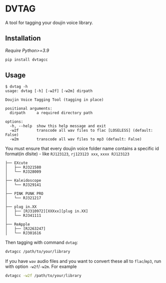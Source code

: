# DVTAG

A tool for tagging your doujin voice library.

## Installation

*Require Python>=3.9*

```bash
pip install dvtagcc
```

## Usage

```
$ dvtag -h
usage: dvtag [-h] [-w2f] [-w2m] dirpath

Doujin Voice Tagging Tool (tagging in place)

positional arguments:
  dirpath     a required directory path

options:
  -h, --help  show this help message and exit
  -w2f        transcode all wav files to flac [LOSELESS] (default: False)
  -w2m        transcode all wav files to mp3 (default: False)
```

You must ensure that every doujin voice folder name contains a specific id format(in dlsite) - like `RJ123123`, `rj123123 xxx`, `xxxx RJ123123`

```
├── EXcute
│   ├── RJ321580
│   └── RJ328009
│
├── Kaleidoscope
│   └── RJ329141
│
├── PINK PUNK PRO
│   └── RJ321217
│
├── plug in.XX
│   ├── [RJ310972][XXXxx][plug in.XX]
│   └── RJ341111
│
├── ReApple
│   ├── [RJ263247]
│   └── RJ301616
```

Then tagging with command `dvtag`:

```bash
dvtagcc /path/to/your/library
```

If you have `wav` audio files and you want to convert these all to `flac`/`mp3`, run with option `-w2f`/`-w2m`. For example

```bash
dvtagcc -w2f /path/to/your/library
```